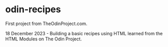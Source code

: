 # odin-recipes
First project from TheOdinProject.com.

18 December 2023 - Building a basic recipes using HTML learned from the HTML Modules on The Odin Project.